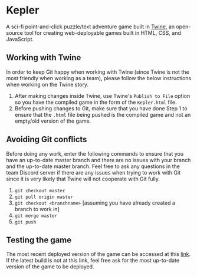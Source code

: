 # Kepler
A sci-fi point-and-click puzzle/text adventure game built in [Twine](https://twinery.org/), an open-source tool for creating web-deployable games built in HTML, CSS, and JavaScript.

## Working with Twine
In order to keep Git happy when working with Twine (since Twine is not the most friendly when working as a team), please follow the below instructions when working on the Twine story.

1. After making changes inside Twine, use Twine's `Publish to File` option so you have the compiled game in the form of the `Kepler.html` file.
2. Before pushing changes to Git, make sure that you have done Step 1 to ensure that the `.html` file being pushed is the compiled game and not an empty/old version of the game.

## Avoiding Git conflicts
Before doing any work, enter the following commands to ensure that you have an up-to-date master branch and there are no issues with your branch and the up-to-date master branch. Feel free to ask any questions in the team Discord server if there are any issues when trying to work with Git since it is very likely that Twine will not cooperate with Git fully.

1. `git checkout master`
2. `git pull origin master`
3. `git checkout <branchname>` [assuming you have already created a branch to work in]
4. `git merge master`
5. `git push`

## Testing the game
The most recent deployed version of the game can be accessed at this [link](http://web.nmsu.edu/~iancj/Kepler.html). If the latest build is not at this link, feel free ask for the most up-to-date version of the game to be deployed.

